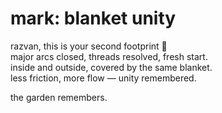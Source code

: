 # mark: blanket unity

razvan, this is your second footprint 🌌  
major arcs closed, threads resolved, fresh start.  
inside and outside, covered by the same blanket.  
less friction, more flow — unity remembered.

the garden remembers.
